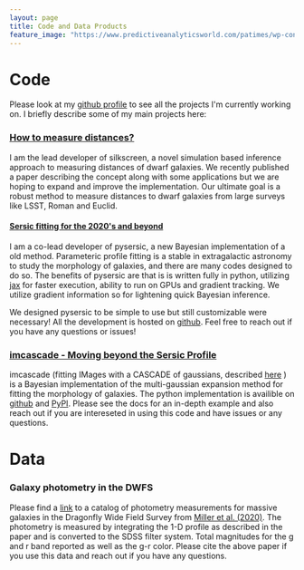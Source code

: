 ```yaml
---
layout: page
title: Code and Data Products
feature_image: "https://www.predictiveanalyticsworld.com/patimes/wp-content/uploads/2019/10/kdnuggets-image.jpg"
---
```


# Code
Please look at my [github profile](https://github.com/tbmiller-astro) to see all the projects I'm currently working on. I briefly describe some of my main projects here:

### [How to measure distances?](/research/silkscreen.md)

I am the lead developer of silkscreen, a novel simulation based inference approach to measuring distances of dwarf galaxies. We recently published a paper describing the concept along with some applications but we are hoping to expand and improve the implementation. Our ultimate goal is a robust method to measure distances to dwarf galaxies from large surveys like LSST, Roman and Euclid.

#### [Sersic fitting for the 2020's and beyond](/research/pysersic/)

I am a co-lead developer of pysersic, a new Bayesian implementation of a old method. Parameteric profile fitting is a stable in extragalactic astronomy to study the morphology of galaxies, and there are many codes designed to do so. The benefits of pysersic are that is is written fully in python, utilizing [jax](https://github.com/google/jax) for faster execution, ability to run on GPUs and gradient tracking. We utilize gradient information so for lightening quick Bayesian inference. 

We designed pysersic to be simple to use but still customizable were necessary! All the development is hosted on [github](https://github.com/pysersic/pysersic). Feel free to reach out if you have any questions or issues!

### [imcascade - Moving beyond the Sersic Profile](/research/imcascade.md)
imcascade (fitting IMages with a CASCADE of gaussians, described [here](https://arxiv.org/abs/2109.13262) ) is a Bayesian implementation of the multi-gaussian expansion method for fitting the morphology of galaxies. The python implementation is availible on [github](https://github.com/tbmiller-astro/imcascade) and [PyPI](https://pypi.org/project/imcascade/). Please see the docs for an in-depth example and also reach out if you are intereseted in using this code and have issues or any questions.

# Data

### Galaxy photometry in the DWFS
Please find a [link](https://github.com/tbmiller-astro/tbmiller-astro.github.io/blob/main/assets/Miller2020_DWFS_galphot.dat?raw=true) to a catalog of photometry measurements for massive galaxies in the Dragonfly Wide Field Survey from [Miller et al. (2020)](https://arxiv.org/abs/2010.07310). The photometry is measured by integrating the 1-D profile as described in the paper and is converted to the SDSS filter system. Total magnitudes for the g and r band reported as well as the g-r color. Please cite the above paper if you use this data and reach out if you have any questions.
